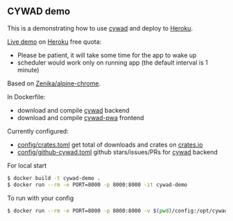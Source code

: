 ## CYWAD demo

This is a demonstrating how to use [cywad](https://github.com/estin/cywad) and deploy to [Heroku](https://heroku.com).

[Live demo](https://cywad.herokuapp.com/) on [Heroku](https://heroku.com) free quota:
- Please be patient, it will take some time for the app to wake up
- scheduler would work only on running app (the default interval is 1 minute)

Based on [Zenika/alpine-chrome](https://github.com/Zenika/alpine-chrome).

In Dockerfile:
 - download and compile [cywad](https://github.com/estin/cywad) backend
 - download and compile [cywad-pwa](https://github.com/estin/cywad-pwa) frontend

Currently configured:
 - [config/crates.toml](config/crates.toml) get total of downloads and crates on [crates.io](https://crates.io)
 - [config/github-cywad.toml](config/github-cywad.toml) github stars/issues/PRs for [cywad](https://github.com/estin/cywad) backend

For local start
```bash
$ docker build -t cywad-demo .
$ docker run --rm -e PORT=8000 -p 8000:8000 -it cywad-demo
```

To run with your config
```bash
$ docker run --rm -e PORT=8000 -p 8000:8000 -v $(pwd)/config:/opt/cywad-config -it cywad-demo
```
